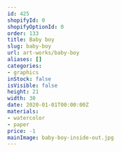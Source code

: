 ```yaml
---
id: 425
shopifyId: 0
shopifyOptionId: 0
order: 133
title: Baby boy
slug: baby-boy
url: art-works/baby-boy
aliases: []
categories:
- graphics
inStock: false
isVisible: false
height: 21
width: 30
date: 2020-01-01T00:00:00Z
materials:
- watercolor
- paper
price: -1
mainImage: baby-boy-inside-out.jpg
---
```

